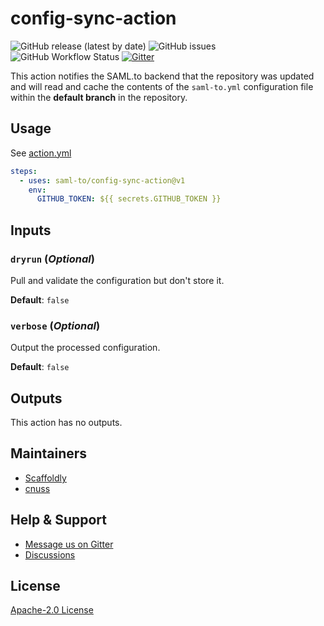 # config-sync-action

![GitHub release (latest by date)](https://img.shields.io/github/v/release/saml-to/config-sync-action?label=version) ![GitHub issues](https://img.shields.io/github/issues/saml-to/config-sync-action) ![GitHub Workflow Status](https://img.shields.io/github/workflow/status/saml-to/config-sync-action/Push%20to%20Main) [![Gitter](https://img.shields.io/gitter/room/saml-to/config-sync-action)](https://gitter.im/saml-to/config-sync-action)

This action notifies the SAML.to backend that the repository was updated and will read and cache the contents of the `saml-to.yml` configuration file within the **default branch** in the repository.

## Usage

See [action.yml](action.yml)

```yaml
steps:
  - uses: saml-to/config-sync-action@v1
    env:
      GITHUB_TOKEN: ${{ secrets.GITHUB_TOKEN }}
```

## Inputs

### `dryrun` (_Optional_)

Pull and validate the configuration but don't store it.

**Default**: `false`

### `verbose` (_Optional_)

Output the processed configuration.

**Default**: `false`

## Outputs

This action has no outputs.

## Maintainers

- [Scaffoldly](https://github.com/scaffoldly)
- [cnuss](https://github.com/cnuss)

## Help & Support

- [Message us on Gitter](https://gitter.im/saml-to/config-sync-action)
- [Discussions](https://github.com/saml-to/config-sync-action/discussions)

## License

[Apache-2.0 License](LICENSE)
